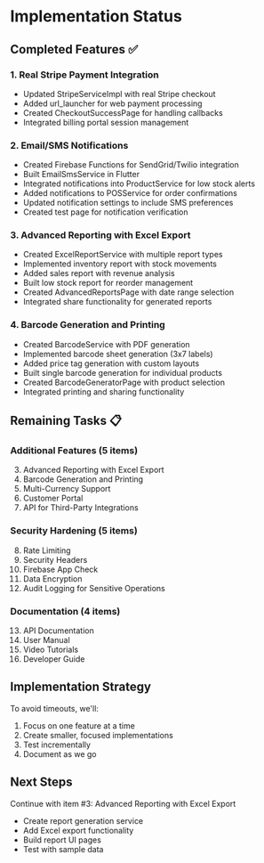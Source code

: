 # Implementation Status

## Completed Features ✅

### 1. Real Stripe Payment Integration
- Updated StripeServiceImpl with real Stripe checkout
- Added url_launcher for web payment processing
- Created CheckoutSuccessPage for handling callbacks
- Integrated billing portal session management

### 2. Email/SMS Notifications
- Created Firebase Functions for SendGrid/Twilio integration
- Built EmailSmsService in Flutter
- Integrated notifications into ProductService for low stock alerts
- Added notifications to POSService for order confirmations
- Updated notification settings to include SMS preferences
- Created test page for notification verification

### 3. Advanced Reporting with Excel Export
- Created ExcelReportService with multiple report types
- Implemented inventory report with stock movements
- Added sales report with revenue analysis
- Built low stock report for reorder management
- Created AdvancedReportsPage with date range selection
- Integrated share functionality for generated reports

### 4. Barcode Generation and Printing
- Created BarcodeService with PDF generation
- Implemented barcode sheet generation (3x7 labels)
- Added price tag generation with custom layouts
- Built single barcode generation for individual products
- Created BarcodeGeneratorPage with product selection
- Integrated printing and sharing functionality

## Remaining Tasks 📋

### Additional Features (5 items)
3. Advanced Reporting with Excel Export
4. Barcode Generation and Printing
5. Multi-Currency Support
6. Customer Portal
7. API for Third-Party Integrations

### Security Hardening (5 items)
8. Rate Limiting
9. Security Headers
10. Firebase App Check
11. Data Encryption
12. Audit Logging for Sensitive Operations

### Documentation (4 items)
13. API Documentation
14. User Manual
15. Video Tutorials
16. Developer Guide

## Implementation Strategy

To avoid timeouts, we'll:
1. Focus on one feature at a time
2. Create smaller, focused implementations
3. Test incrementally
4. Document as we go

## Next Steps

Continue with item #3: Advanced Reporting with Excel Export
- Create report generation service
- Add Excel export functionality
- Build report UI pages
- Test with sample data